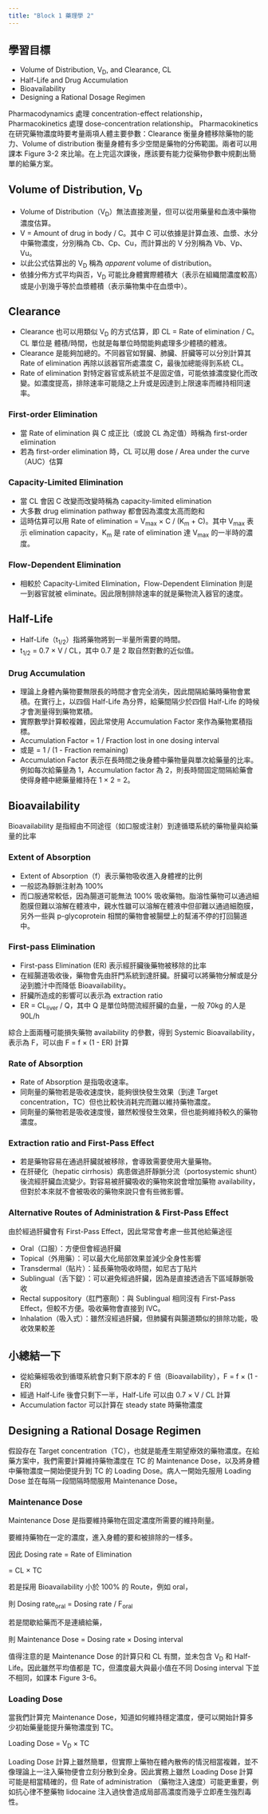 ```yaml
---
title: "Block 1 藥理學 2"
---
```

## 學習目標

 * Volume of Distribution, V<sub>D</sub>, and Clearance, CL
 * Half-Life and Drug Accumulation
 * Bioavailability
 * Designing a Rational Dosage Regimen

Pharmacodynamics 處理 concentration-effect relationship，Pharmacokinetics 處理 dose-concentration relationship。
Pharmacokinetics 在研究藥物濃度時要考量兩項人體主要參數：Clearance 衡量身體移除藥物的能力、Volume of distribution 衡量身體有多少空間是藥物的分佈範圍。兩者可以用課本 Figure 3-2 來比喻。在上完這次課後，應該要有能力從藥物參數中規劃出簡單的給藥方案。

## Volume of Distribution, V<sub>D</sub>

 * Volume of Distribution（V<sub>D</sub>）無法直接測量，但可以從用藥量和血液中藥物濃度估算。
 * V = Amount of drug in body / C。其中 C 可以依據是計算血液、血漿、水分中藥物濃度，分別稱為 Cb、Cp、Cu，而計算出的 V 分別稱為 Vb、Vp、Vu。
 * 以此公式估算出的 V<sub>D</sub> 稱為 *apparent* volume of distribution。
 * 依據分佈方式平均與否，V<sub>D</sub> 可能比身體實際體積大（表示在組織間濃度較高）或是小到幾乎等於血漿體積（表示藥物集中在血漿中）。

## Clearance

 * Clearance 也可以用類似 V<sub>D</sub> 的方式估算，即 CL = Rate of elimination / C。CL 單位是 體積/時間，也就是每單位時間能夠處理多少體積的體液。
 * Clearance 是能夠加總的。不同器官如腎臟、肺臟、肝臟等可以分別計算其 Rate of elimination 再除以該器官所處濃度 C，最後加總能得到系統 CL。
 * Rate of elimination 對特定器官或系統並不是固定值，可能依據濃度變化而改變。如濃度提高，排除速率可能隨之上升或是因達到上限速率而維持相同速率。

### First-order Elimination

 * 當 Rate of elimination 與 C 成正比（或說 CL 為定值）時稱為 first-order elimination
 * 若為 first-order elimination 時，CL 可以用 dose / Area under the curve（AUC）估算

### Capacity-Limited Elimination

 * 當 CL 會因 C 改變而改變時稱為 capacity-limited elimination
 * 大多數 drug elimination pathway 都會因為濃度太高而飽和
 * 這時估算可以用 Rate of elimination = V<sub>max</sub> &times; C / (K<sub>m</sub> + C)。其中 V<sub>max</sub> 表示 elimination capacity，K<sub>m</sub> 是 rate of elimination 達 V<sub>max</sub> 的一半時的濃度。

### Flow-Dependent Elimination

 * 相較於 Capacity-Limited Elimination，Flow-Dependent Elimination 則是一到器官就被 eliminate。因此限制排除速率的就是藥物流入器官的速度。

## Half-Life

 * Half-Life（t<sub>1/2</sub>）指將藥物將到一半量所需要的時間。
 * t<sub>1/2</sub> = 0.7 &times; V / CL，其中 0.7 是 2 取自然對數的近似值。

### Drug Accumulation

 * 理論上身體內藥物要無限長的時間才會完全消失，因此間隔給藥時藥物會累積。在實行上，以四個 Half-Life 為分界，給藥間隔少於四個 Half-Life 的時候才會測量得到藥物累積。
 * 實際數學計算較複雜，因此常使用 Accumulation Factor 來作為藥物累積指標。
 * Accumulation Factor = 1 / Fraction lost in one dosing interval
 * 或是 = 1 / (1 - Fraction remaining)
 * Accumulation Factor 表示在長時間之後身體中藥物量與單次給藥量的比率。例如每次給藥量為 1，Accumulation factor 為 2，則長時間固定間隔給藥會使得身體中總藥量維持在 1 &times; 2 = 2。

## Bioavailability

Bioavailability 是指經由不同途徑（如口服或注射）到達循環系統的藥物量與給藥量的比率

### Extent of Absorption

 * Extent of Absorption（f）表示藥物吸收進入身體裡的比例
 * 一般認為靜脈注射為 100%
 * 而口服通常較低，因為腸道可能無法 100% 吸收藥物。脂溶性藥物可以通過細胞膜但難以溶解在體液中，親水性雖可以溶解在體液中但卻難以通過細胞膜，另外一些與 p-glycoprotein 相關的藥物會被腸壁上的幫浦不停的打回腸道中。

### First-pass Elimination

 * First-pass Elimination (ER) 表示經肝臟後藥物被移除的比率
 * 在經腸道吸收後，藥物會先由肝門系統到達肝臟。肝臟可以將藥物分解或是分泌到膽汁中而降低 Bioavailability。
 * 肝臟所造成的影響可以表示為 extraction ratio
 * ER = CL<sub>liver</sub> / Q，其中 Q 是單位時間流經肝臟的血量，一般 70kg 的人是 90L/h

綜合上面兩種可能損失藥物 availability 的參數，得到 Systemic Bioavailability，表示為 F，可以由 F = f &times; (1 - ER) 計算

### Rate of Absorption

 * Rate of Absorption 是指吸收速率。
 * 同劑量的藥物若是吸收速度快，能夠很快發生效果（到達 Target concentration，TC）但也比較快消耗完而難以維持藥物濃度。
 * 同劑量的藥物若是吸收速度慢，雖然較慢發生效果，但也能夠維持較久的藥物濃度。

### Extraction ratio and First-Pass Effect

 * 若是藥物容易在通過肝臟就被移除，會導致需要使用大量藥物。
 * 在肝硬化（hepatic cirrhosis）病患做過肝靜脈分流（portosystemic shunt）後流經肝臟血流變少。對容易被肝臟吸收的藥物來說會增加藥物 availability，但對於本來就不會被吸收的藥物來說只會有些微影響。

### Alternative Routes of Administration & First-Pass Effect

由於經過肝臟會有 First-Pass Effect，因此常常會考慮一些其他給藥途徑

 * Oral（口服）：方便但會經過肝臟
 * Topical（外用藥）：可以最大化局部效果並減少全身性影響
 * Transdermal（貼片）：延長藥物吸收時間，如尼古丁貼片
 * Sublingual（舌下錠）：可以避免經過肝臟，因為是直接透過舌下區域靜脈吸收
 * Rectal suppository（肛門塞劑）：與 Sublingual 相同沒有 First-Pass Effect，但較不方便。吸收藥物會直接到 IVC。
 * Inhalation（吸入式）：雖然沒經過肝臟，但肺臟有與腸道類似的排除功能，吸收效果較差

## 小總結一下

 * 從給藥經吸收到循環系統會只剩下原本的 F 倍（Bioavailability），F = f &times; (1 - ER)
 * 經過 Half-Life 後會只剩下一半，Half-Life 可以由 0.7 &times; V / CL 計算
 * Accumulation factor 可以計算在 steady state 時藥物濃度

## Designing a Rational Dosage Regimen

假設存在 Target concentration（TC），也就是能產生期望療效的藥物濃度。在給藥方案中，我們需要計算維持藥物濃度在 TC 的 Maintenance Dose，以及將身體中藥物濃度一開始便提升到 TC 的 Loading Dose。病人一開始先服用 Loading Dose 並在每隔一段間隔時間服用 Maintenance Dose。

### Maintenance Dose

Maintenance Dose 是指要維持藥物在固定濃度所需要的維持劑量。

要維持藥物在一定的濃度，進入身體的要和被排除的一樣多。

因此 Dosing rate = Rate of Elimination

= CL &times; TC

若是採用 Bioavailability 小於 100% 的 Route，例如 oral，

則 Dosing rate<sub>oral</sub> = Dosing rate / F<sub>oral</sub>

若是間歇給藥而不是連續給藥，

則 Maintenance Dose = Dosing rate &times; Dosing interval

值得注意的是 Maintenance Dose 的計算只和 CL 有關，並未包含 V<sub>D</sub> 和 Half-Life。因此雖然平均值都是 TC，但濃度最大與最小值在不同 Dosing interval 下並不相同，如課本 Figure 3-6。

### Loading Dose

當我們計算完 Maintenance Dose，知道如何維持穩定濃度，便可以開始計算多少初始藥量能提升藥物濃度到 TC。

Loading Dose = V<sub>D</sub> &times; TC

Loading Dose 計算上雖然簡單，但實際上藥物在體內散佈的情況相當複雜，並不像理論上一注入藥物便會立刻分散到全身。因此實務上雖然 Loading Dose 計算可能是相當精確的，但 Rate of administration （藥物注入速度）可能更重要，例如抗心律不整藥物 lidocaine 注入過快會造成局部高濃度而幾乎立即產生強烈毒性。
